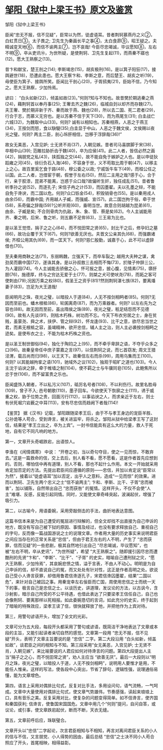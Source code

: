 # [邹阳《狱中上梁王书》原文及鉴赏](https://www.vrrw.net/wx/10237.html)

邹阳《狱中上梁王书》

臣闻“忠无不报，信不见疑”，臣常以为然，徒虚语耳。昔者荆轲慕燕丹之义②，白虹贯日③，太子畏之; 卫先生为秦画长平之事④，太白食昴⑨，昭王疑之。夫精诚变天地⑥，而信不谕两主⑦，岂不哀哉! 今臣尽忠竭诚，毕议愿知⑧，左右不明⑨，卒从吏讯⑩，为世所疑，是使荆轲、卫先生复起(11)，而燕秦不寤也(12)。愿大王熟察之(13)。

昔卞和献宝，楚王刖之(14); 李斯竭忠(15)，胡亥极刑(16)。是以箕子阳狂(17)，接舆避世(18)，恐遭此患也。愿大王察卞和、李斯之意，而后楚王、胡亥之听(19)，毋使臣为箕子、接舆所笑。臣闻比干剖心(20)，子胥鸱夷(21)，臣始不信，乃今知之。愿大王熟察，少加怜焉。

谚曰： “白头如新(22)，倾盖如故(23)。”何则?知与不知也。故昔樊於期逃秦之燕(24)，藉荆轲首以奉丹事(25); 王奢去齐之魏(26)，临城自刭以却齐而存魏(27)。夫王奢、樊於期非新于齐、秦而故于燕、魏也(28)，所以去二国、死二君者(29)，行合于志，而慕义无穷也。是以苏秦不信于天下(30)，而为燕尾生(31); 白圭战亡六城(32)，为魏取中山(33)。何则? 诚有以相知也。苏秦相燕，人恶之于燕王(34)，王按剑而怒，食以駃騠(35);白圭显于中山，人恶之于魏文侯，文侯赐以夜光之璧。何则? 两主二臣，剖心坼肝相信，岂移于浮辞哉(36)!”

故女无美恶，入宫见妒; 士无贤不肖(37)，入朝见嫉。昔者司马喜膑脚于宋(38)，卒相中山(39); 范雎拉胁折齿于魏(40)，卒为应侯(41)。此二人者，皆信必然之画(42)，捐朋党之私(43)，挟孤独之交(44)，故不能自免于嫉妒之人也。是以申徒狄蹈雍之河(45)，徐衍负石入海(46)，不容身于世，义不苟取比周于朝(47)，以移主上之心。故百里奚乞食于路(48)，穆公委之以政; 宁戚饭牛车下(49)，而桓公任之以国。此二人者，岂借宦于朝，假誉于左右(50)，然后二主用之哉?感于心，合于行，亲于胶漆，昆弟不能离，岂惑于众口哉?故偏听生奸，独任成乱(51)。昔者鲁听季孙之说(52)，而逐孔子; 宋信子冉之计(53)，而囚墨翟。夫以孔墨之辩，不能自免于谗谀，而二国以危。何则?众口铄金(54)，积毁销骨也(55)。是以秦用戎人由余(56)，而霸中国; 齐用越人子臧，而强威、宣(57)。此二国岂拘于俗，牵于世(58)，系奇偏之辞哉(59)?公听并观(60)，垂明当世。故意合则胡越为昆弟(61)，由余、子臧是矣; 不合则骨肉为仇敌，朱、象、管、蔡是矣(62)。今人主诚能用齐、秦之明，后宋、鲁之听，则五霸不足侔(63)，三王易为比也。

是以圣王觉悟，捐子之之心(64)，而不悦田常之贤(65)，封比干之后，修孕妇之墓(66)，故功业覆于天下(67)。何则?欲善无厌也。夫晋文公亲其仇(68)，而强霸诸侯; 齐桓公用其仇(69)，而一匡天下。何则?慈仁殷勤，诚嘉于心，此不可以虚辞借也(70)。

至夫秦用商鞅之法(71)，东弱韩魏，立强天下，而卒车裂之; 越用大夫种之谋，禽劲吴而霸中国(72)，遂诛其身。是以孙叔敖三去相而不悔(73)，於陵子仲辞三公，为人灌园(74)。今人主诚能去骄傲之心，怀可报之意，披心腹，见情素(75)，隳肝胆(76)，施德厚，终与之穷达无爱于士(77)，则桀之犬可使吠尧(78)，而跖之客可使刺由(79);况因万乘之权(80)，假圣王之资乎(81)?然则荆轲湛七族(82)，要离燔妻子(83)，岂足为大王道哉!

臣闻明月之珠，夜光之璧，以暗投人于道(84)，人无不按剑相眄者(85)。何则?无因而至前也。蟠木根柢(86)，轮囷离奇(87)，而为万乘器者。何则? 以左右先为之容也(88)。故无因而至前，虽出隋侯之珠(89)，夜光之璧，秖足结怨而不见德(90)。故有人先谈(91)，则枯木朽株，树功而不忘。今天下布衣穷居之士，身在贫贱，虽蒙尧、舜之术，挟伊、管之辩(92)，怀龙逢(93)、比干之意，欲尽忠当世之君，而素无根柢之容，虽竭精神，欲开忠信，辅人主之治，则人主必袭按剑相眄之迹矣。是使布衣之士，不能为枯木朽株之资也。

是以圣王制世御俗(94)，独化于陶钧之上(95)，而不牵乎卑辞之语，不夺乎众多之口(96)。故秦皇帝任中庶子蒙嘉之言(97)，以信荆轲之说，而匕首窃发; 周文王猎泾渭，载吕尚而归(98)，以王天下。故秦信左右而杀(99)，周用乌集而王(100)。何则? 以其能越拘挛之语(101)，驰域外之议(102)，独观于昭旷之道也(103)。今人主沈于谄谀之辞，牵于帷墙之制(104)，使不羁之士与牛骥同皂(105)，此鲍焦所以忿于世(106)，而不留富贵之乐也。

臣闻盛饰入朝者，不以私污义(107)，砥厉名号者(108)，不以利伤行。故里名胜母(109)，曾子不入; 邑号朝歌(110)，墨子回车。今欲使天下恢廓之士(111)，诱于威重之权，胁于位势之贵，回面污行(112)，以事谄谀之人，而求亲近于左右，则士有伏死堀穴岩薮之中耳(113)，安有尽忠信而趋阙下者哉(114)!



【鉴赏】 据《汉书》记载，邹阳跟随梁孝王后，由于不与孝王身边的宠臣羊胜、公孙诡等人苟合，受到谗言，被关进监牢，将杀之。邹阳从狱中给梁孝王写了这封信，结果是“孝王立出之，卒为上宾”。一封书信能具有这么大的力量，救人于死地，自有它不同凡响的地方。

第一，文章开头奇崛跌宕，出语惊人。

李渔在《闲情偶寄》 中说： “开卷之初，当以奇句夺目，使之一见而惊，不敢弃去。”这是一篇救命的信，交上去后，别人看不看，愿不愿看，这是作者首先应想到的。否则，哪怕信中再有道理，别人不看，那也不起什么作用。本文一开始就采用肯定加否定的方法。先提出君臣间应遵循的原则——忠信，并加以肯定说“臣常以为然”，接着以“徒虚语耳”加以否定，出乎人之意料，造成“一见而惊” 的效果。进而以荆轲、卫先生两个忠义之士“信不谕两主”; 卞和、李斯、比干、子胥“忠而被害”，加以铺陈，自然带出自己 “忠而获咎” 的冤情。这样开头，不仅不会使“人主”难堪、反感，反能引起同情。同时，又能使文章奇峰突起，波澜起伏，增强了吸引力。

第二，以古喻今，用语委婉，采用旁敲侧击的手法，曲折地表达意图。

这篇书信本来是为自己遭受的冤屈进行辩解的，但全文却找不出直接为自己申诉的地方，既没有写自己被下狱的原因、事情及经过，也没有要求释放自己、重视自己的字句，反而像一篇战国游说之士的说理文章。作者用大量的历史事实来说明君臣之间应当存在的正常关系是“忠信”，但由于君王左右的人不明，产生了 “忠而获罪，信而见疑”的一些悲剧，极其自然地引出自己 “尽忠竭诚，毕议愿知”，也被“左右不明，卒从吏讯”，“为世所疑”，希望 “大王熟察之”。随即援引因尽忠而遭酷刑的先贤“卞和”、“李斯”、“比干”、“子胥” 的史实，暗喻自己遭刑狱之灾，“愿大王熟察，少加怜焉”，其哀婉悲愤之情，溢于言表，不由人不动心。明明是为自己申诉的信，却不直说自己的冤，而又处处有针对性，这正是作者高明之处。欲说自己受小人谗言获罪，却借用鲁君信谗逐孔子，宋君信谗囚墨翟，结果“二国以危”，来针对自己被囚之事。用秦宠幸左右佞臣而亡国，周使用忠信之士而统一天下的事，极言自己是忠信之士。以谈历史，讲道理，发议论的方法，以古讽今，含沙射影，暗示自己所受的不公平待遇，也借此表达了只要梁孝王信任自己，自己也会像荆轲、要离那样以死相报。如此委婉恳切的言词，如此充分的史实，终于起到了暗喻的特殊效应，梁孝王读了信，很快就释放了他，并把他作为上宾对待。

第三，用警句谚语开头，增加了全文的光彩。

文章可分为五大段，每段开头都采用了警句或谚语，既简洁干净地表达了文章或本段的主旨，又能引起读者亲切自然的感觉。文章第一段用 “忠无不报，信不见疑”开头，表明了文章主旨要说的是 “忠信” 二字。第二大段沿用 “白头如新，倾盖如故”，谈君臣之间的相知与不知。第三段采用“女无美恶，入宫见妒; 士无贤不肖，入朝见嫉”，来比喻要说的人君应如何对待谗言的问题。第四大段提出人主当“捐子之之心，而不悦田常之贤”，劝人主应当 “欲善无厌”。最后一大段则以“明月之珠，夜光之璧，以暗投人于道，人无不按剑相眄”，说明用人要惟才是用，不能任人惟亲。这样的写法，使各段中心突出，节省了辞句，逻辑性强，说理通俗易懂，能为文章增色。

第四，语言上采用对偶排比句式，反复对比手法，多用设问句，语气流畅，一气呵成。文章中大量使用对偶排比句式，使文章气势雄伟，节奏感强，读起来琅琅上口，具有音乐之美。反复采用对比，使复杂的问题变得简单。如不信谗言，使齐国和秦国获利; 信谗言，使鲁国宋国国危。文章中用几个“何则”提问，自问自答，或议论，或引事，使文章跌宕起伏，断而不断，天衣无缝。

第五，文章前呼后应，珠联璧合。

文章开头以“忠信”二字起论，次言君臣相知与不相知，再言对离间君臣关系的小人的信与不信，又言朋党、小人得势的因由，最后总结 “忠信”之士决不同小人苟合照应了开头，首尾相映，相得益彰。

